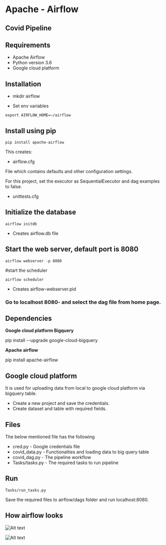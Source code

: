 # Apache - Airflow
## Covid Pipeline 

## Requirements
- Apache Airflow
- Python version 3.6
- Google cloud platform

## Installation 
- mkdir airflow

- Set env variables
```
export AIRFLOW_HOME=~/airflow
```
## Install using pip
```
pip install apache-airflow
```
This creates: 
- airflow.cfg

File which contains defaults and other configuration settings.

For this project, set the executor as SequentialExecutor and dag examples to false.
- unittests.cfg

## Initialize the database
```
airflow initdb
```
- Creates airflow.db file
## Start the web server, default port is 8080
```
airflow webserver -p 8080
```
#start the scheduler
```
airflow scheduler
```
- Creates airflow-webserver.pid
### Go to localhost 8080- and select the dag file from home page.

## Dependencies
**Google cloud platform Bigquery**

pip install --upgrade google-cloud-bigquery

**Apache airflow**

pip install apache-airflow
## Google cloud platform
It is used for uploading data from local to google cloud platform via bigquery table.
- Create a new project and save the credentials.
- Create dataset and table with required fields.

## Files
The below mentioned file has the following

- cred.py - Google credentials file
- covid_data.py - Functionalties and loading data to big query table
- covid_dag.py - The pipeline workflow
- Tasks/tasks.py - The required tasks to run pipeline

## Run
```Tasks/run_tasks.py```

Save the required files to airflow/dags folder and run localhost:8080.

## How airflow looks

![Alt text](/home/nineleaps/Pictures/Image3.png?raw=true "Pipeline")

![Alt text](/home/nineleaps/Pictures/Image4.png?raw=true "Big query table")
